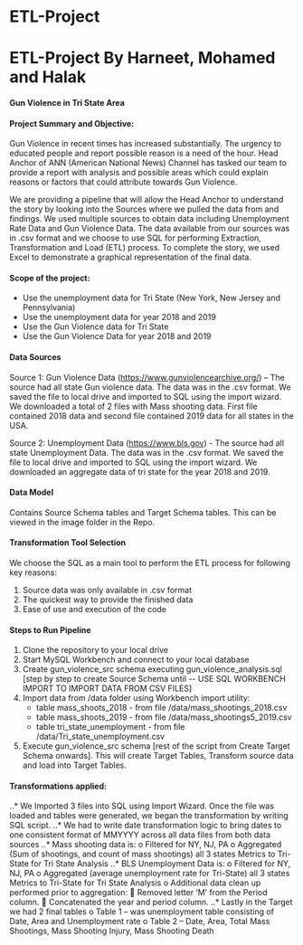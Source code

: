 # ETL-Project
# ETL-Project By Harneet, Mohamed and Halak

#### Gun Violence in Tri State Area

#### Project Summary and Objective:
Gun Violence in recent times has increased substantially. The urgency to educated people and report possible reason is a need of the hour. Head Anchor of ANN (American National News) Channel has tasked our team to provide a report with analysis and possible areas which could explain reasons or factors that could attribute towards Gun Violence.

We are providing a pipeline that will allow the Head Anchor to understand the story by looking into the Sources where we pulled the data from and findings. We used multiple sources to obtain data including Unemployment Rate Data and Gun Violence Data. The data available from our sources was in .csv format and we choose to use SQL for performing Extraction, Transformation and Load (ETL) process. To complete the story, we used Excel to demonstrate a graphical representation of the final data.


#### Scope of the project:
- Use the unemployment data for Tri State (New York, New Jersey and Pennsylvania)
- Use the unemployment data for year 2018 and 2019
- Use the Gun Violence data for Tri State
- Use the Gun Violence Data for year 2018 and 2019


#### Data Sources
Source 1: Gun Violence Data (https://www.gunviolencearchive.org/) – The source had all state Gun violence data. The data was in the .csv format. We saved the file to local drive and imported to SQL using the import wizard. We downloaded a total of 2 files with Mass shooting data. First file contained 2018 data and second file contained 2019 data for all states in the USA.

Source 2: Unemployment Data (https://www.bls.gov) - The source had all state Unemployment Data. The data was in the .csv format. We saved the file to local drive and imported to SQL using the import wizard. We downloaded an aggregate data of tri state for the year 2018 and 2019.


#### Data Model
Contains Source Schema tables and Target Schema tables. This can be viewed in the image folder in the Repo.


#### Transformation Tool Selection
We choose the SQL as a main tool to perform the ETL process for following key reasons:
1)	Source data was only available in .csv format
2)	The quickest way to provide the finished data
3)	Ease of use and execution of the code

#### Steps to Run Pipeline
1)	Clone the repository to your local drive
2)	Start MySQL Workbench and connect to your local database
3)	Create gun_violence_src schema executing  gun_violence_analysis.sql [step by step to create Source Schema until -- USE SQL WORKBENCH IMPORT TO IMPORT DATA FROM CSV FILES]
4)  Import data from /data folder using Workbench import utility:
    - table mass_shoots_2018 - from file /data/mass_shootings_2018.csv
    - table mass_shoots_2019 - from file /data/mass_shootings5_2019.csv
    - table tri_state_unemployment - from file /data/Tri_state_unemployment.csv
5)	Execute gun_violence_src schema [rest of the script from Create Target Schema onwards]. This will create Target Tables, Transform source data and load into Target Tables.

#### Transformations applied:
..* We Imported 3 files into SQL using Import Wizard. Once the file was loaded and tables were generated, we began the transformation by writing SQL script.
..* We had to write date transformation logic to bring dates to one consistent format of MMYYYY across all data files from both data sources
..* Mass shooting data is:
o	Filtered for NY, NJ, PA
o	Aggregated (Sum of shootings, and count of mass shootings) all 3 states Metrics to Tri-State for Tri State Analysis
..* BLS Unemployment Data is:
o	Filtered for NY, NJ, PA
o	Aggregated (average unemployment rate for Tri-State) all 3 states Metrics to Tri-State for Tri State Analysis
o	Additional data clean up performed prior to aggregation:
	Removed letter ‘M’ from the Period column.
	Concatenated the year and period column.
..* Lastly in the Target we had 2 final tables
o	Table 1 – was unemployment table consisting of Date, Area and Unemployment rate
o	Table 2 – Date, Area, Total Mass Shootings, Mass Shooting Injury, Mass Shooting Death

